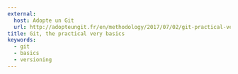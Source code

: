 ```yaml
---
external:
  host: Adopte un Git
  url: http://adopteungit.fr/en/methodology/2017/07/02/git-practical-very-basics.html
title: Git, the practical very basics
keywords:
  - git
  - basics
  - versioning
---
```

